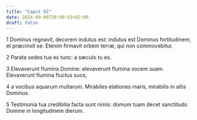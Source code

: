 ```yaml
---
title: "Caput 92"
date: 2024-09-06T20:00:53+02:00
draft: false
---
```



1 Dominus regnavit, decorem indutus est: indutus est Dominus fortitudinem, et præcinxit se. Etenim firmavit orbem terræ, qui non commovebitur.

2 Parata sedes tua ex tunc: a sæculo tu es.

3 Elevaverunt flumina Domine: elevaverunt flumina vocem suam. Elevaverunt flumina fluctus suos,

4 a vocibus aquarum multarum. Mirabiles elationes maris, mirabilis in altis Dominus.

5 Testimonia tua credibilia facta sunt nimis: domum tuam decet sanctitudo Domine in longitudinem dierum.

